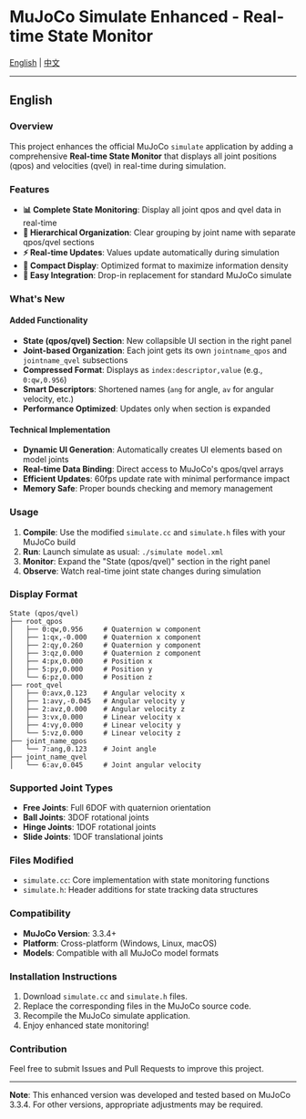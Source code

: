 # MuJoCo Simulate Enhanced - Real-time State Monitor

[English](#english) | [中文](#中文)

---

## English

### Overview

This project enhances the official MuJoCo `simulate` application by adding a comprehensive **Real-time State Monitor** that displays all joint positions (qpos) and velocities (qvel) in real-time during simulation.

### Features

- **📊 Complete State Monitoring**: Display all joint qpos and qvel data in real-time
- **🎯 Hierarchical Organization**: Clear grouping by joint name with separate qpos/qvel sections
- **⚡ Real-time Updates**: Values update automatically during simulation
- **💾 Compact Display**: Optimized format to maximize information density
- **🔧 Easy Integration**: Drop-in replacement for standard MuJoCo simulate

### What's New

#### Added Functionality
- **State (qpos/qvel) Section**: New collapsible UI section in the right panel
- **Joint-based Organization**: Each joint gets its own `jointname_qpos` and `jointname_qvel` subsections
- **Compressed Format**: Displays as `index:descriptor,value` (e.g., `0:qw,0.956`)
- **Smart Descriptors**: Shortened names (`ang` for angle, `av` for angular velocity, etc.)
- **Performance Optimized**: Updates only when section is expanded

#### Technical Implementation
- **Dynamic UI Generation**: Automatically creates UI elements based on model joints
- **Real-time Data Binding**: Direct access to MuJoCo's qpos/qvel arrays
- **Efficient Updates**: 60fps update rate with minimal performance impact
- **Memory Safe**: Proper bounds checking and memory management

### Usage

1. **Compile**: Use the modified `simulate.cc` and `simulate.h` files with your MuJoCo build
2. **Run**: Launch simulate as usual: `./simulate model.xml`
3. **Monitor**: Expand the "State (qpos/qvel)" section in the right panel
4. **Observe**: Watch real-time joint state changes during simulation

### Display Format

```
State (qpos/qvel)
├── root_qpos
│   ├── 0:qw,0.956     # Quaternion w component
│   ├── 1:qx,-0.000    # Quaternion x component
│   ├── 2:qy,0.260     # Quaternion y component
│   ├── 3:qz,0.000     # Quaternion z component
│   ├── 4:px,0.000     # Position x
│   ├── 5:py,0.000     # Position y
│   └── 6:pz,0.000     # Position z
├── root_qvel
│   ├── 0:avx,0.123    # Angular velocity x
│   ├── 1:avy,-0.045   # Angular velocity y
│   ├── 2:avz,0.000    # Angular velocity z
│   ├── 3:vx,0.000     # Linear velocity x
│   ├── 4:vy,0.000     # Linear velocity y
│   └── 5:vz,0.000     # Linear velocity z
├── joint_name_qpos
│   └── 7:ang,0.123    # Joint angle
├── joint_name_qvel
│   └── 6:av,0.045     # Joint angular velocity
```

### Supported Joint Types

- **Free Joints**: Full 6DOF with quaternion orientation
- **Ball Joints**: 3DOF rotational joints
- **Hinge Joints**: 1DOF rotational joints  
- **Slide Joints**: 1DOF translational joints

### Files Modified

- `simulate.cc`: Core implementation with state monitoring functions
- `simulate.h`: Header additions for state tracking data structures

### Compatibility

- **MuJoCo Version**: 3.3.4+
- **Platform**: Cross-platform (Windows, Linux, macOS)
- **Models**: Compatible with all MuJoCo model formats


### Installation Instructions

1.  Download `simulate.cc` and `simulate.h` files.
2.  Replace the corresponding files in the MuJoCo source code.
3.  Recompile the MuJoCo simulate application.
4.  Enjoy enhanced state monitoring!

### Contribution

Feel free to submit Issues and Pull Requests to improve this project.

---

**Note**: This enhanced version was developed and tested based on MuJoCo 3.3.4. For other versions, appropriate adjustments may be required.


